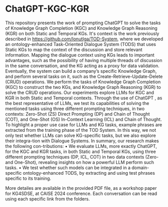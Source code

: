 # ChatGPT-KGC-KGR
This repository presents the work of prompting ChatGPT to solve the tasks of Knowledge Graph Completion (KGC) and Knowledge Graph Reasoning (KGR) on both Static and Temporal KGs.
It's context is the work previously described in https://github.com/IonutIga/TOD-System, where we developed an ontology-enhanced Task-Oriented Dialogue System (TODS) that uses Static KGs to map the context of the discussion and store relevant information. Mapping the dialogue context using KGs leads to important advantages, such as the possibility of having multiple threads of discussion in the same conversation, and the KG acting as a proxy for data validation. Eventually, the system can build a company’s specific Knowledge Graph, and perform several tasks on it, such as the Create-Retrieve-Update-Delete (CRUD) operations. We perform the tasks of Knowledge Graph Completion (KGC) to construct the two KGs, and Knowledge Graph Reasoning (KGR) to solve the CRUD operations.
Our experiments explore LLMs for KGC and KGR in both Static and Temporal contexts. Through the use of ChatGPT , as the best representative of LLMs, we test its capabilities of solving the mentioned tasks using three different prompting techniques, in two contexts: Zero-Shot (ZS) Direct Prompting (DP) and Chain of Thought (COT), and One-Shot (OS) In-Context Learning (ICL) and Chain of Thought. To highlight a proper use case for LLMs and KG tasks, example phrases are extracted from the training phase of the TOD System. In this way, we not only test whether LLMs can solve KG-specific tasks, but we also explore their integra-tion with Dialogue Systems. In summary, our research makes the following con-tributions:
•	We evaluate LLMs, more exactly ChatGPT, for the KGC and KGR tasks, in both Static and Temporal KGs, using three different prompting techniques (DP, ICL, COT) in two data contexts (Zero- and One-Shot), revealing insights on how a powerful LLM perform such tasks.
•	We test whether such models can be integrated in a domain-specific ontology-enhanced TODS, by extracting and using test phrases specific to its training.

More detailes are available in the provided PDF file, as a workshop paper for KG4SDSE, at CAISE 2024 conference.
Each conversation can be read using each specific link from the folders. 

